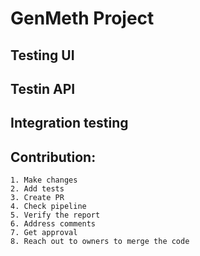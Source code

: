 # GenMeth Project

## Testing UI 

## Testin API

## Integration testing

## Contribution:
	1. Make changes
	2. Add tests
	3. Create PR
	4. Check pipeline
	5. Verify the report
	6. Address comments
	7. Get approval
	8. Reach out to owners to merge the code
